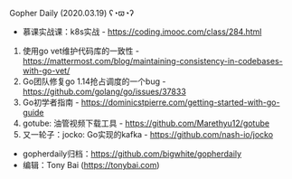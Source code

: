 Gopher Daily (2020.03.19) ʕ◔ϖ◔ʔ

* 慕课实战课：k8s实战 - https://coding.imooc.com/class/284.html

1. 使用go vet维护代码库的一致性 - https://mattermost.com/blog/maintaining-consistency-in-codebases-with-go-vet/
2. Go团队修复go 1.14抢占调度的一个bug - https://github.com/golang/go/issues/37833
3. Go初学者指南 - https://dominicstpierre.com/getting-started-with-go-guide
4. gotube: 油管视频下载工具 - https://github.com/Marethyu12/gotube
5. 又一轮子：jocko: Go实现的kafka - https://github.com/nash-io/jocko

* gopherdaily归档：https://github.com/bigwhite/gopherdaily
* 编辑：Tony Bai (https://tonybai.com)
